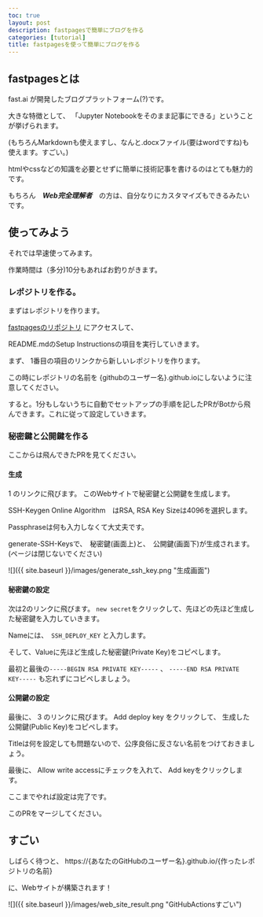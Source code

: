 ```yaml
---
toc: true
layout: post
description: fastpagesで簡単にブログを作る
categories: [tutorial]
title: fastpagesを使って簡単にブログを作る
---
```







## fastpagesとは

fast.ai が開発したブログプラットフォーム(?)です。

大きな特徴として、 「Jupyter Notebookをそのまま記事にできる」ということが挙げられます。

(もちろんMarkdownも使えますし、なんと.docxファイル(要はwordですね)も使えます。すごい。)

htmlやcssなどの知識を必要とせずに簡単に技術記事を書けるのはとても魅力的です。

もちろん　**_Web完全理解者_**　の方は、自分なりにカスタマイズもできるみたいです。

## 使ってみよう

それでは早速使ってみます。

作業時間は（多分)10分もあればお釣りがきます。
### レポジトリを作る。

まずはレポジトリを作ります。


[fastpagesのリポジトリ](https://github.com/fastai/fastpages) にアクセスして、

README.mdのSetup Instructionsの項目を実行していきます。

まず、 1番目の項目のリンクから新しいレポジトリを作ります。

この時にレポジトリの名前を {githubのユーザー名}.github.ioにしないように注意してください。


すると。1分もしないうちに自動でセットアップの手順を記したPRがBotから飛んできます。これに従って設定していきます。


### 秘密鍵と公開鍵を作る

ここからは飛んできたPRを見てください。


#### 生成
 1 のリンクに飛びます。
    このWebサイトで秘密鍵と公開鍵を生成します。

SSH-Keygen Online Algorithm　はRSA, RSA Key Sizeは4096を選択します。

Passphraseは何も入力しなくて大丈夫です。

generate-SSH-Keysで、　秘密鍵(画面上)と、　公開鍵(画面下)が生成されます。
(ページは閉じないでください)

![]({{ site.baseurl }}/images/generate_ssh_key.png "生成画面")


#### 秘密鍵の設定

次は2のリンクに飛びます。
```new secret```をクリックして、先ほどの先ほど生成した秘密鍵を入力していきます。


Nameには、　```SSH_DEPLOY_KEY``` と入力します。

そして、Valueに先ほど生成した秘密鍵(Private Key)をコピペします。

最初と最後の```-----BEGIN RSA PRIVATE KEY-----```
、
```-----END RSA PRIVATE KEY-----``` も忘れずにコピペしましょう。


#### 公開鍵の設定

最後に、 3 のリンクに飛びます。
Add deploy key をクリックして、 生成した公開鍵(Public Key)をコピペします。

Titleは何を設定しても問題ないので、公序良俗に反さない名前をつけておきましょう。

最後に、 Allow write accessにチェックを入れて、 Add keyをクリックします。


ここまでやれば設定は完了です。

このPRをマージしてください。


## すごい


しばらく待つと、
https://{あなたのGitHubのユーザー名}.github.io/{作ったレポジトリの名前}

に、Webサイトが構築されます！



![]({{ site.baseurl }}/images/web_site_result.png "GitHubActionsすごい")









